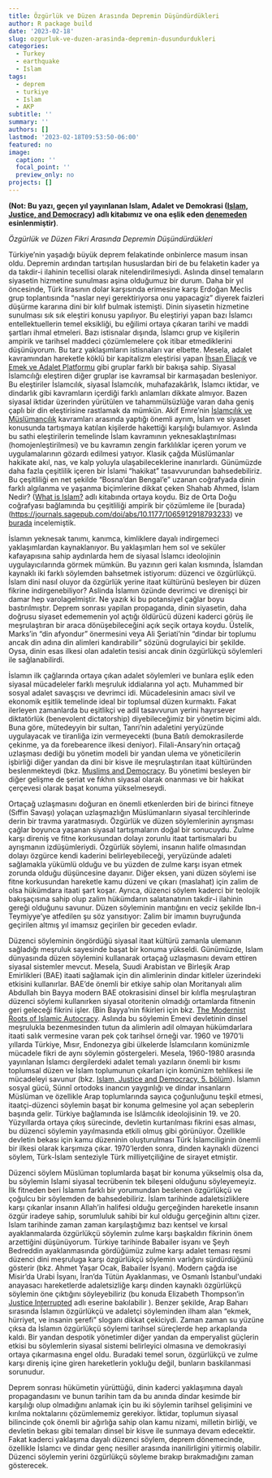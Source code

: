 ```yaml
---
title: Özgürlük ve Düzen Arasında Depremin Düşündürdükleri
author: R package build
date: '2023-02-18'
slug: ozgurluk-ve-duzen-arasinda-depremin-dusundurdukleri
categories:
  - Turkey
  - earthquake
  - Islam
tags:
  - deprem
  - turkiye
  - Islam
  - AKP
subtitle: ''
summary: ''
authors: []
lastmod: '2023-02-18T09:53:50-06:00'
featured: no
image:
  caption: ''
  focal_point: ''
  preview_only: no
projects: []
---
```


**(Not: Bu yazı, geçen yıl yayınlanan Islam, Adalet ve Demokrasi ([Islam, Justice, and Democracy](https://library.oapen.org/handle/20.500.12657/52810)) adlı kitabımız ve ona eşlik eden [denemeden](https://religioninpublic.blog/2022/01/05/islam-justice-and-democracy-between-freedom-and-order/) esinlenmiştir)**.

_Özgürlük ve Düzen Fikri Arasında Depremin Düşündürdükleri_

Türkiye’nin yaşadığı büyük deprem felakatinde onbinlerce masum insan oldu. Depremin ardından tartışılan hususlardan biri de bu felaketin kader ya da takdir-i ilahinin tecellisi olarak nitelendirilmesiydi. Aslında dinsel temaların siyasetin hizmetine sunulması aşina olduğumuz bir durum. Daha bir yıl öncesinde, Türk lirasının dolar karşısında erimesine karşı Erdoğan Meclis grup toplantısında “naslar neyi gerektiriyorsa onu yapacagiz” diyerek faizleri düşürme kararına dini bir kılıf bulmak istemişti. Dinin siyasetin hizmetine sunulması sık sık eleştiri konusu yapılıyor. Bu eleştiriyi yapan bazı İslamcı entellektuellerin temel eksikliği, bu eğilimi ortaya çıkaran tarihi ve maddi şartları ihmal etmeleri. Bazı istisnalar dışında, İslamcı grup ve kişilerin ampirik ve tarihsel maddeci çözümlemelere çok itibar etmediklerini düşünüyorum. Bu tarz yaklaşımların istisnaları var elbette. Mesela, adalet kavramından hareketle köklü bir kapitalizm eleştirisi yapan [İhsan Eliaçık](https://ihsaneliacik.com) ve  [Emek ve Adalet Platformu](https://www.emekveadalet.org) gibi gruplar farklı bir bakışa sahip. Siyasal İslamcılığı eleştiren diğer gruplar ise kavramsal bir karmaşadan besleniyor. Bu eleştiriler İslamcılık, siyasal İslamcılık, muhafazakârlık, İslamcı iktidar, ve dindarlık gibi kavramların içerdiği farklı anlamları dikkate almıyor. Bazen siyasal iktidar üzerinden yürütülen ve tahammülsüzlüğe varan daha geniş çaplı bir din eleştirisine rastlamak da mümkün. Akif Emre’nin [İslamcılık ve Müslümancılık](https://www.yenisafak.com/yazarlar/akif-emre/muslumancilik-ya-da-klan-siyaseti-12487) kavramları arasında yaptığı önemli ayrım, İslam ve siyaset konusunda tartışmaya katılan kişilerde hakettiği karşılığı bulamıyor. Aslında bu sathi eleştirilerin temelinde İslam kavramının yeknesaklaştırılması (homojenleştirilmesi) ve bu kavramın zengin farklılıklar içeren yorum ve uygulamalarının gözardı edilmesi yatıyor. Klasik çağda Müslümanlar hakikate akıl, nas, ve kalp yoluyla ulaşabileceklerine inanırlardı. Günümüzde daha fazla çeşitlilik içeren bir İslami “hakikat” tasavvurundan bahsedebiliriz. Bu çeşitliliği en net şekilde “Bosna’dan Bengal’e” uzanan coğrafyada dinin farklı algılanma ve yaşanma biçimlerine dikkat çeken Shahab Ahmed, İslam Nedir? ([What is Islam?](https://press.princeton.edu/books/hardcover/9780691164182/what-is-islam) adlı kitabında ortaya koydu. Biz de Orta Doğu coğrafyası bağlamında bu çeşitliliği ampirik bir çözümleme ile [burada}(https://journals.sagepub.com/doi/abs/10.1177/1065912918793233) ve [burada](https://iupress.org/9780253060532/beyond-piety-and-politics/) incelemiştik. 
 
İslamın yeknesak tanımı, kanımca, kimliklere dayalı indirgemeci yaklaşımlardan kaynaklanıyor. Bu yaklaşımları hem sol ve seküler kafayapısına sahip aydınlarda hem de siyasal İslamcı ideolojinin uygulayıcılarında görmek mümkün. Bu yazının geri kalan kısmında, İslamdan kaynaklı iki farklı söylemden bahsetmek istiyorum: düzenci ve özgürlükçü. İslam dini nasıl oluyor da özgürlük yerine itaat kültürünü besleyen bir düzen fikrine indirgenebiliyor? Aslinda İslamın özünde devrimci ve direnişçi bir damar hep varolagelmiştir. Ne yazık ki bu potansiyel çağlar boyu bastırılmıştır. Deprem sonrası yapilan propaganda, dinin siyasetin, daha doğrusu siyaset edememenin yol açtığı öldürücü düzeni kaderci görüş ile meşrulaştıran bir araca dönüşebileceğini açık seçik ortaya koydu. Üstelik, Marks’in “din afyondur” önermesini veya Ali Şeriati’nin “dindar bir toplumu ancak din adına din alimleri kandırabilir” sözünü dogrulayici bir şekilde. Oysa, dinin esas ilkesi olan adaletin tesisi ancak dinin özgürlükçü söylemleri ile sağlanabilirdi.

İslamın ilk çağlarında ortaya çıkan adalet söylemleri ve bunlara eşlik eden siyasal mücadeleler farklı meşruluk iddialarına yol açtı. Muhammed bir sosyal adalet savaşçısı ve devrimci idi. Mücadelesinin amacı sivil ve ekonomik eşitlik temelinde ideal bir toplumsal düzen kurmaktı. Fakat ilerleyen zamanlarda bu eşitlikçi ve adil tasavvurun yerini hayırsever diktatörlük (benevolent dictatorship) diyebileceğimiz bir yönetim biçimi aldı. Buna göre, mütedeyyin bir sultan, Tanri’nin adaletini yeryüzünde uygulayacak ve tiranliğa izin vermeyecekti (buna Batılı demokrasilerde çekinme, ya da forebearence ilkesi deniyor). Filali-Ansary’nin ortaçağ uzlaşması dediği bu yönetim modeli bir yandan ulema ve yöneticilerin işbirliği diğer yandan da dini bir kisve ile meşrulaştırılan itaat kültüründen beslenmekteydi (bkz. [Muslims and Democracy](https://www.journalofdemocracy.org/articles/muslims-and-democracy/). Bu yönetimi besleyen bir diğer gelişme de şeriat ve fıkhın siyasal olarak onanması ve bir hakikat çerçevesi olarak başat konuma yükselmeseydi. 

Ortaçağ uzlaşmasını doğuran en önemli etkenlerden biri de birinci fitneye (Sıffin Savaşı) yolaçan uzlaşmazlığın Müslümanların siyasal tercihlerinde derin bir travma yaratmasıydı. Özgürlük ve düzen söylemlerinin ayrışması çağlar boyunca yaşanan siyasal tartışmaların doğal bir sonucuydu. Zulme karşı direniş ve fitne korkusundan dolayı zorunlu itaat tartismalari bu ayrışmanın izdüşümleriydi. Özgürlük söylemi, insanın halife olmasından dolayı özgürce kendi kaderini belirleyebileceği, yeryüzünde adaleti sağlamakla yükümlü olduğu ve bu yüzden de zulme karşı isyan etmek zorunda olduğu düşüncesine dayanır. Diğer eksen, yani düzen söylemi ise fitne korkusundan hareketle kamu düzeni ve çıkarı (maslahat) için zalim de olsa hükümdara itaati şart koşar. Ayrıca, düzenci söylem kaderci bir teolojik bakışaçısına sahip olup zalim hükümdarın salatanatının takdir-i ilahinin gereği olduğunu savunur. Düzen söyleminin mantığını en veciz şekilde Ibn-i Teymiyye’ye atfedilen şu söz yansıtıyor: Zalim bir imamın buyruğunda geçirilen altmış yıl imamsız geçirilen bir geceden evladır.

Düzenci söyleminin öngördüğü siyasal itaat kültürü zamanla ulemanın sağladığı meşruluk sayesinde başat bir konuma yükseldi. Günümüzde, Islam dünyasında düzen söylemini kullanarak ortaçağ uzlaşmasını devam ettiren siyasal sistemler mevcut. Mesela, Suudi Arabistan ve Birleşik Arap Emirlikleri (BAE) itaati sağlamak için din alimlerinin dindar kitleler üzerindeki etkisini kullanırlar. BAE’de önemli bir etkiye sahip olan Moritanyalı alim Abdullah bin Bayya modern BAE otokrasisini dinsel bir kılıfla meşrulaştıran düzenci söylemi kullanırken siyasal otoritenin olmadığı ortamlarda fitnenin geri geleceği fikrini işler. (Bin Bayya’nin fikirleri için bkz. [The Modernist Roots of Islamic Autocracy](https://themaydan.com/2020/08/the-modernist-roots-of-islamic-autocracy-shaykh-abdullah-bin-bayyah-and-the-uae-israel-peace-deal/). Aslında bu söylemin Emevi devletinin dinsel meşrulukla bezenmesinden tutun da alimlerin adil olmayan hükümdarlara itaati salık vermesine varan pek çok tarihsel örneği var. 1960 ve 1970’li yıllarda Türkiye, Mısır, Endonezya gibi ülkelerde İslamcıların komünizmle mücadele fikri de aynı söylemin göstergeleri. Mesela, 1960-1980 arasında yayınlanan İslamcı dergilerdeki adalet temalı yazıların önemli bir kısmı toplumsal düzen ve İslam toplumunun çıkarları için komünizm tehlikesi ile mücadeleyi savunur (bkz. [Islam, Justice and Democracy, 5. bölüm](https://library.oapen.org/handle/20.500.12657/52810)). İslamın sosyal gücü, Sünnî ortodoks inancın yaygınlığı ve dindar insanların Müslüman ve özellikle Arap toplumlarında sayıca çoğunluğunu teşkil etmesi, itaatçi-düzenci söylemin başat bir konuma gelmesine yol açan sebeplerin başında gelir. Türkiye bağlamında ise İslâmcılık ideolojisinin 19. ve 20. Yüzyıllarda ortaya çıkış sürecinde, devletin kurtarılması fikrini esas alması, bu düzenci söylemin yayılmasında etkili olmuş gibi görünüyor. Özellikle devletin bekası için kamu düzeninin oluşturulması Türk İslamciliginin önemli bir ilkesi olarak karşımıza çıkar. 1970’lerden sonra, dinden kaynaklı düzenci söylem, Türk-İslam senteziyle Türk milliyetçiliğine de sirayet etmiştir.

Düzenci söylem Müslüman toplumlarda başat bir konuma yükselmiş olsa da, bu söylemin Islami siyasal tecrübenin tek bileşeni olduğunu söyleyemeyiz. İlk fitneden beri İslamın farklı bir yorumundan beslenen özgürlükçü ve çoğulcu bir söylemden de bahsedebiliriz. İslam tarihinde adaletsizliklere karşı çıkanlar insanın Allah’in halifesi olduğu gerçeğinden hareketle insanın özgür iradeye sahip, sorumluluk sahibi bir kul olduğu gerçeğinin altını çizer. Islam tarihinde zaman zaman karşılaştığımız bazı kentsel ve kırsal ayaklanmalarda özgürlükçü söylemin zulme karşı başkaldırı fikrinin önem arzettiğini düşünüyorum. Türkiye tarihinde Babailer isyanı ve Şeyh Bedreddin ayaklanmasında gördüğümüz zulme karşı adalet teması resmi düzenci dini meşruluga karşı özgürlükçü söylemin varlığını sürdürdüğünü gösterir (bkz. Ahmet Yaşar Ocak, Babailer İsyanı). Modern çağda ise Misir’da Urabi İsyanı, İran’da Tütün Ayaklanması, ve Osmanlı İstanbul'undaki anayasacı hareketlerde adaletsizliğe karşı dinden kaynaklı özgürlükçü söylemin öne çıktığını söyleyebiliriz (bu konuda Elizabeth Thompson’in [Justice Interrupted](https://www.hup.harvard.edu/catalog.php?ısbn=9780674073135) adlı eserine bakılabilir ). Benzer şekilde, Arap Baharı sırasında İslamın özgürlükçü ve adaletçi söyleminden ilham alan “ekmek, hürriyet, ve insanin şerefi” sloganı dikkat çekiciydi. Zaman zaman su yüzüne çıksa da İslamın özgürlükçü söylemi tarihsel süreçlerde hep arkaplanda kaldı. Bir yandan despotik yönetimler diğer yandan da emperyalist güçlerin etkisi bu söylemlerin siyasal sistemi belirleyici olmasına ve demokrasiyi ortaya çıkarmasına engel oldu. Buradaki temel sorun, özgürlükçü ve zulme karşı direniş içine giren hareketlerin yokluğu değil, bunların baskilanmasi sorunudur. 

Deprem sonrası hükümetin yürüttüğü, dinin kaderci yaklaşımına dayalı propagandasını ve bunun tarihin tam da bu anında dindar kesimde bir karşılığı olup olmadığını anlamak için bu iki söylemin tarihsel gelişimini ve kırılma noktalarını çözümlememiz gerekiyor. İktidar, toplumun siyasal bilincinde çok önemli bir ağırlığa sahip olan kamu nizami, milletin birliği, ve devletin bekası gibi temaları dinsel bir kisve ile sunmaya devam edecektir. Fakat kaderci yaklaşıma dayalı düzenci söylem, deprem dönemecinde, özellikle İslamcı ve dindar genç nesiller arasında inanilirligini yitirmiş olabilir. Düzenci söylemin yerini özgürlükçü söyleme bırakıp bırakmadığını zaman gösterecek.
